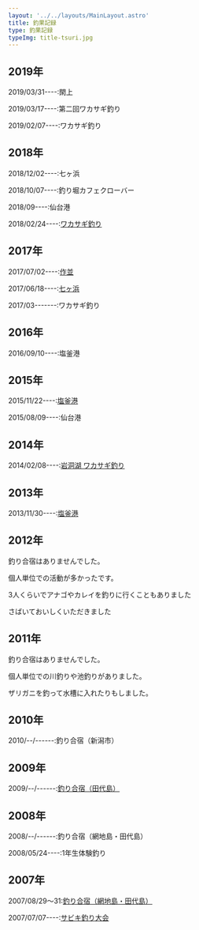 ```yaml
---
layout: '../../layouts/MainLayout.astro'
title: 釣果記録
type: 釣果記録
typeImg: title-tsuri.jpg
---
```


## 2019年

2019/03/31----:閖上

2019/03/17----:第二回ワカサギ釣り

2019/02/07----:ワカサギ釣り

## 2018年

2018/12/02----:七ヶ浜

2018/10/07----:釣り堀カフェクローバー

2018/09----:仙台港

2018/02/24----:[ワカサギ釣り](2018/wakasagi2018/)

## 2017年

2017/07/02----:[作並](2017/07.02.sakunami/07.02.sakunami/)

2017/06/18----:[七ヶ浜](2017/06.18.shichigahama/06.18.shichigahama/)

2017/03-------:ワカサギ釣り

## 2016年

2016/09/10----:塩釜港

## 2015年

2015/11/22----:[塩釜港](2015/11.22.shiogama/)

2015/08/09----:仙台港

## 2014年

2014/02/08----:[岩洞湖 ワカサギ釣り](2014/02.08.gandouko/wakasagi_gandouko/)

## 2013年

2013/11/30----:[塩釜港](2013/11.30.Shiogama/shiogama/)

## 2012年

釣り合宿はありませんでした。

個人単位での活動が多かったです。

3人くらいでアナゴやカレイを釣りに行くこともありました

さばいておいしくいただきました

## 2011年

釣り合宿はありませんでした。

個人単位での川釣りや池釣りがありました。

ザリガニを釣って水槽に入れたりもしました。

## 2010年

2010/--/------:釣り合宿（新潟市）

## 2009年

2009/--/------:[釣り合宿（田代島）](http://outdoor.geocities.jp/jishinkaihp/turi/turigasshuku2009/)

## 2008年

2008/--/------:釣り合宿（網地島・田代島）

2008/05/24----:1年生体験釣り

## 2007年

2007/08/29～31:[釣り合宿（網地島・田代島）](http://outdoor.geocities.jp/jishinkaihp/turi/2007ajisima/)

2007/07/07----:[サビキ釣り大会](http://outdoor.geocities.jp/jishinkaihp/turi/20070707sabiki/)
